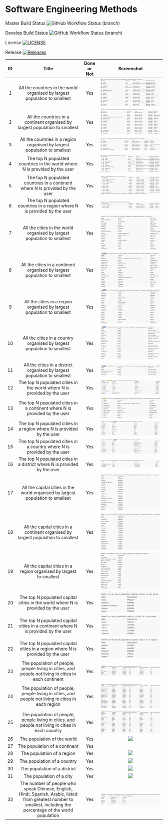 
# Software Engineering Methods
Master Build Status  ![GitHub Workflow Status (branch)](https://img.shields.io/github/workflow/status/angus-dolan/sem-group-5/A%20workflow%20for%20my%20Hello%20World%20App/master?style=flat-square)

Develop Build Status ![GitHub Workflow Status (branch)](https://img.shields.io/github/workflow/status/angus-dolan/sem-group-5/A%20workflow%20for%20my%20Hello%20World%20App/develop?style=flat-square)

License [![LICENSE](https://img.shields.io/github/license/angus-dolan/sem-group-5.svg?style=flat-square)](https://github.com/GLefterov/sem-group-5/blob/master/LICENSE)

Release [![Releases](https://img.shields.io/github/release/angus-dolan/sem-group-5/all.svg?style=flat-square)](https://github.com/angus-dolan/sem-group-5/releases)

|ID|Title|Done or Not|Screenshot|
|:--:|:---------------------------------------------------------------------------------:|:-----------:|:--------------------------------:|
1 |All the countries in the world organised by largest population to smallest| Yes|![](images/all-countries-largest-smallest-world.png)|
2 |All the countries in a continent organised by largest population to smallest| Yes|![](images/all-countries-largest-smallest-continent.png)| 
3 |All the countries in a region organised by largest population to smallest| Yes|![](images/all-countries-largest-smallest-population-nordic.png)|
4 |The top N populated countries in the world where N is provided by the user| Yes|![](images/top-populated-countries-world.png)|
5 |The top N populated countries in a continent where N is provided by the user| Yes|![](images/top-populated-countries-continent.png)|
6 |The top N populated countries in a region where N is provided by the user| Yes|![](images/top-populated-countries-region.png)|
7 |All the cities in the world organised by largest population to smallest| Yes|![](images/all-cities-world-large-small-pop.png)|
8 |All the cities in a continent organised by largest population to smallest| Yes|![](images/all-cities-continent-large-small-pop.png)|
9 |All the cities in a region organised by largest population to smallest| Yes|![](images/all-cities-region-large-small-pop.png)|
10 |All the cities in a country organised by largest population to smallest| Yes|![](images/all-cities-country-large-small-pop.png)|
11 |All the cities in a district organised by largest population to smallest| Yes|![](images/all-cities-district-large-small-pop.png)|
12 |The top N populated cities in the world where N is provided by the user| Yes|![](images/top-pop-cities-world.png)|
13 |The top N populated cities in a continent where N is provided by the user| Yes|![](images/top-populated-cities-continent.png)|
14 |The top N populated cities in a region where N is provided by the user| Yes|![](images/top-pop-cities-region.png)|
15 |The top N populated cities in a country where N is provided by the user| Yes|![](images/top-pop-cities-country.png)|
16 |The top N populated cities in a district where N is provided by the user| Yes|![](images/top-pop-cities-district.png)|
17 |All the capital cities in the world organised by largest population to smallest| Yes|![](images/capital-cities-world-largest-smallest.png)|
18 |All the capital cities in a continent organised by largest population to smallest| Yes|![](images/capital-cities-continent-largest-smallest.png)|
19 |All the capital cities in a region organised by largest to smallest| Yes|![](images/capital-cities-region-largest-smallest.png)|
20 |The top N populated capital cities in the world where N is provided by the user| Yes|![](images/top-N-capital-cities-world.png)|
21 |The top N populated capital cities in a continent where N is provided by the user| Yes|![](images/top-N-capital-cities-continent.png)|
22 |The top N populated capital cities in a region where N is provided by the user| Yes|![](images/top-N-capital-cities-region.png)|
23 |The population of people, people living in cities, and people not living in cities in each continent| Yes|![](images/in-out-city-continent.png)|
24 |The population of people, people living in cities, and people not living in cities in each region| Yes|![](images/in-out-city-region.png/)|
25 |The population of people, people living in cities, and people not living in cities in each country| Yes|![](images/in-out-city-country.png)|
26 |The population of the world| Yes|![](images/)|
27 |The population of a continent| Yes||![](images/)
28 |The population of a region| Yes|![](images/)|
29 |The population of a country| Yes|![](images/)
30 |The population of a district| Yes|![](images/)|
31 |The population of a city| Yes|![](images/)|
32 |The number of people who speak Chinese, English, Hindi, Spanish, Arabic, listed from greatest number to smallest, including the percentage of the world population| Yes|![](images/Chinese-hindi-spanish-english-arabic-population.png)|
